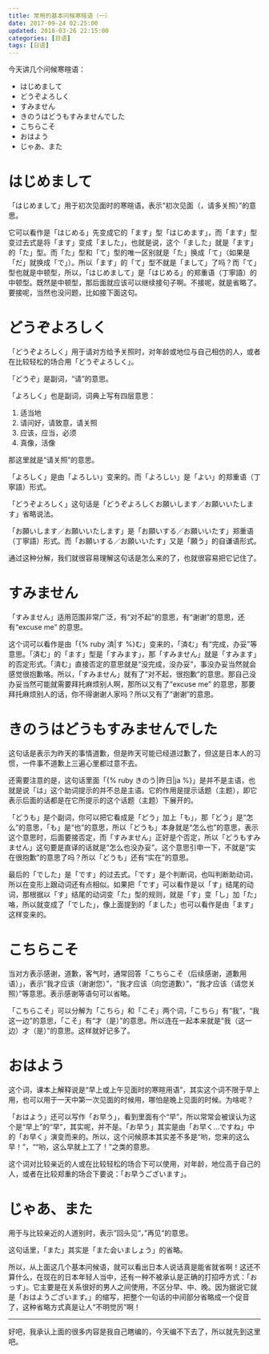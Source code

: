 ```yaml
---
title: 常用的基本问候寒暄语（一）
date: 2017-09-24 02:25:00
updated: 2018-03-26 22:15:00
categories: [日语]
tags: [日语]
---
```


今天讲几个问候寒暄语：

* はじめまして
* どうぞよろしく
* すみません
* きのうはどうもすみませんでした
* こちらこそ
* おはよう
* じゃあ、また

<!--more-->

# はじめまして

「はじめまして」用于初次见面时的寒暄语，表示“初次见面（，请多关照）”的意思。

它可以看作是「はじめる」先变成它的「ます」型「はじめます」，而「ます」型变过去式是将「ます」变成「ました」，也就是说，这个「ました」就是「ます」的「た」型。而「た」型和「て」型的唯一区别就是「た」换成「て」（如果是「だ」就换成「で」）。所以「ます」的「て」型不就是「まして」了吗？而「て」型也就是中顿型，所以，「はじめまして」是「はじめる」的郑重语（丁寧語）的中顿型。既然是中顿型，那后面就应该可以继续接句子啊。不接呢，就是省略了。要接呢，当然也没问题，比如接下面这句。

# どうぞよろしく

「どうぞよろしく」用于请对方给予关照时，对年龄或地位与自己相仿的人，或者在比较轻松的场合用「どうぞよろしく」。

「どうぞ」是副词，“请”的意思。

「よろしく」也是副词，词典上写有四层意思：

1. 适当地
2. 请问好，请致意，请关照
3. 应该，应当，必须
4. 真像，活像

那这里就是“请关照”的意思。

「よろしく」是由「よろしい」变来的。而「よろしい」是「よい」的郑重语（丁寧語）形式。

「どうぞよろしく」这句话是「どうぞよろしくお願いします／お願いいたします」省略说法。

「お願いします／お願いいたします」是「お願いする／お願いいたす」郑重语（丁寧語）形式。而「お願いする／お願いいたす」又是「願う」的自谦语形式。

通过这种分解，我们就很容易理解这句话是怎么来的了，也就很容易把它记住了。

# すみません

「すみません」适用范围非常广泛，有“对不起”的意思，有“谢谢”的意思，还有“excuse me” 的意思。

这个词可以看作是由「{% ruby 済|す %}む」变来的，「済む」有“完成，办妥”等意思。「済む」的「ます」型是「すみます」，那「すみません」就是「すみます」的否定形式。「済む」直接否定的意思就是“没完成，没办妥”，事没办妥当然就会感觉很抱歉咯。所以，「すみません」就有了“对不起，很抱歉”的意思。那自己没办妥当然可能就需要拜托麻烦别人啊，那所以又有了“excuse me” 的意思，那要拜托麻烦别人的话，你不得谢谢人家吗？所以又有了“谢谢”的意思。

# きのうはどうもすみませんでした

这句话是表示为昨天的事情道歉，但是昨天可能已经道过歉了，但这是日本人的习惯，一件事不道歉上三遍心里都过意不去。

还需要注意的是，这句话里面「{% ruby きのう|昨日|ja %}」是并不是主语，也就是说「は」这个助词提示的并不总是主语。它的作用是提示话题（主题），即它表示后面的话都是在它所提示的这个话题（主题）下展开的。

「どうも」是个副词，你可以把它看成是「どう」加上「も」，那「どう」是“怎么”的意思，「も」是“也”的意思，所以「どうも」本身就是“怎么也”的意思，表示这个意思时，后面要接否定，而「すみません」正好是个否定，所以「どうもすみません」这句要是直译的话就是“怎么也没办妥”。这个意思引申一下，不就是“实在很抱歉”的意思了吗？所以「どうも」还有“实在”的意思。

最后的「でした」是「です」的过去式。「です」是个判断词，也叫判断助动词，所以在变形上跟动词还有点相似。如果把「です」可以看作是以「す」结尾的动词，那根据以「す」结尾的动词变「た」型的规则，就是「す」变「し」加「た」咯，所以就变成了「でした」，像上面提到的「ました」也可以看作是由「ます」这样变来的。

# こちらこそ

当对方表示感谢，道歉，客气时，通常回答「こちらこそ（后续感谢，道歉用语）」，表示“我才应该（谢谢您）”，“我才应该（向您道歉）”，“我才应该（请您关照）”等意思。表示感谢等语句可以省略。

「こちらこそ」可以分解为「こちら」和「こそ」两个词，「こちら」有“我”，“我这一边”的意思，「こそ」有“才（是）”的意思。所以连在一起本来就是“我（这一边）才（是）”的意思。这样就好记多了。

# おはよう

这个词，课本上解释说是“早上或上午见面时的寒暄用语”，其实这个词不限于早上用，也可以用于一天中第一次见面的时候用，哪怕是晚上见面的时候。为啥呢？

「おはよう」还可以写作「<span lang="ja">お早う</span>」，看到里面有个“早”，所以常常会被误认为这个是“早上”的“早”，其实呢，并不是。「<span lang="ja">お早う</span>」其实是由「<span lang="ja">お早く…ですね</span>」中的「<span lang="ja">お早く</span>」演变而来的。所以，这个问候原本其实差不多是“哟，您来的这么早！”，““哟，这么早就上工了！”之类的意思。

这个词对比较亲近的人或在比较轻松的场合下可以使用，对年龄，地位高于自己的人，或者在比较郑重的场合下要说：「<span lang="ja">お早うございます</span>」。

# じゃあ、また

用于与比较亲近的人道别时，表示”回头见“，”再见“的意思。

这句话里，「また」其实是「また会いましょう」的省略。

所以，从上面这几个基本问候语，就可以看出日本人说话真是能省就省啊！这还不算什么，在现在的日本年轻人当中，还有一种不被承认是正确的打招呼方式：「おっす」。它主要是在关系很好的男人之间使用，不区分早、中、晚。因为据说它就是「おはようございます。」的缩写，把整个一句话的中间部分省略成一个促音了，这种省略方式真是让人“不明觉厉”啊！

---

好吧，我承认上面的很多内容是我自己瞎编的，今天编不下去了，所以就先到这里吧。
